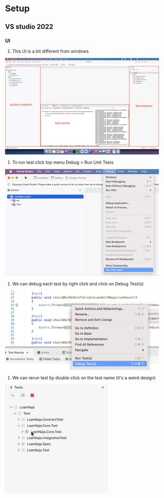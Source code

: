 # Setup

## VS studio 2022

### UI

   1. This UI is a bit different from windows
   
   ![UI Image](img/vs-screen.png)
   
   1. To run test click top menu Debug > Run Unit Tests
   
   ![Run test Image](img/vs-run-test.png)

   1. We can debug each test by right click and click on Debug Test(s)
   
   ![Debug a test Image](img/vs-debug-test.png)

   1. We can rerun test by double click on the test name (it's a weird design)
   
   ![Rerun a test Image](img/vs-rerun-test.gif)


